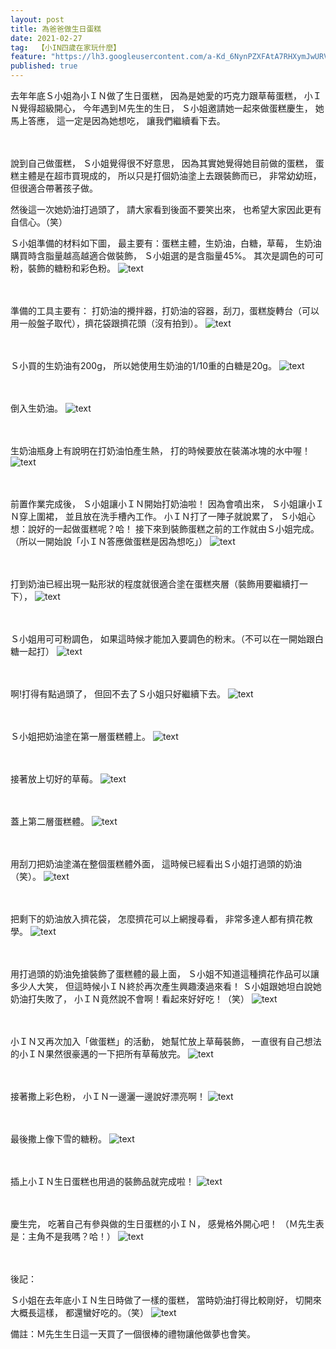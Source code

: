 ```yaml
---
layout: post
title: 為爸爸做生日蛋糕
date: 2021-02-27
tag:  【小IN四歲在家玩什麼】
feature: "https://lh3.googleusercontent.com/a-Kd_6NynPZXFAtA7RHXymJwURVXh9190AVHQl_xsggFDC7WnSTyinJJXaJYSBg-_8nPFaCCDc-jlTuuR9OHWuJcMPH_6WH8x0BmBgke5Bps7b6iHCakef1uS-brsAitIclXEIDlowg=w2400"
published: true
---
```



去年年底Ｓ小姐為小ＩＮ做了生日蛋糕，
因為是她愛的巧克力跟草莓蛋糕，
小ＩＮ覺得超級開心，
今年遇到Ｍ先生的生日，
Ｓ小姐邀請她一起來做蛋糕慶生，
她馬上答應，
這一定是因為她想吃，
讓我們繼續看下去。

<br><br>
說到自己做蛋糕，
Ｓ小姐覺得很不好意思，
因為其實她覺得她目前做的蛋糕，
蛋糕主體是在超市買現成的，
所以只是打個奶油塗上去跟裝飾而已，
非常幼幼班，
但很適合帶著孩子做。


然後這一次她奶油打過頭了，
請大家看到後面不要笑出來，
也希望大家因此更有自信心。（笑）


Ｓ小姐準備的材料如下圖，
最主要有：蛋糕主體，生奶油，白糖，草莓，
生奶油購買時含脂量越高越適合做裝飾，
Ｓ小姐選的是含脂量45%。
其次是調色的可可粉，裝飾的糖粉和彩色粉。
![text](https://lh3.googleusercontent.com/l6GVR4ITjW0AGbMcyEBK8RBbpZABrR6-sJSAxEVS9fGRl8DheoqkCBcpmomi9q_EdJWSg8pbzZJiolKHwg1tulgBPqwbwhcfJ-FKyZCqDg1E69X0au8x8vtKQ0ed27fL3LDQi3oFv_M=w2400)


<br><br>
準備的工具主要有：
打奶油的攪拌器，打奶油的容器，刮刀，蛋糕旋轉台（可以用一般盤子取代），擠花袋跟擠花頭（沒有拍到）。
![text](https://lh3.googleusercontent.com/HOPKhsaYMVnuwFNVFZoSlY026BjqXBvU2hpEuyrstVGDt0iN8B8fi9sQTqKzB7w5vFxZfPCew-YEUTYC54H3PdSJek5iF98b-yByDXwRmorce_vWA23UIIXeveI4lgj86uIoPb-j7Rw=w2400)


<br><br>
Ｓ小買的生奶油有200g，
所以她使用生奶油的1/10重的白糖是20g。
![text](https://lh3.googleusercontent.com/QH7Yz5FrWMp2JHogQ9PWP6qx6P1Jq3m5l-zdJK7GXYJzx-CT-LPXD_W_ccUczxnvW6Fcs3D6jDMxpvVNIqN2tJz7bMZkqMttuvcoH7NXyLZpK6bhunSOkfGXgFyg_r34bG3o8kfmAWM=w2400)


<br><br>
倒入生奶油。
![text](https://lh3.googleusercontent.com/Q-j3IsGKyXSGTL6kKdZeKxRsROPxlrDC5T73TWYMflq8kdUZQOjOEnhVbPZnWuDGSlMcStj3X2epb3ECFKVSDzQrdbG1lWw2e1GpG6wYCteK4k-dDwtGLIcw2sNszWkqWtm7xigDc4E=w2400)


<br><br>
生奶油瓶身上有說明在打奶油怕產生熱，
打的時候要放在裝滿冰塊的水中喔！
![text](https://lh3.googleusercontent.com/gxomr84UcGABqjFY2WOG19FYutvy_2c7IfdYCwtPfvb8JWHawyCiS-KzVYYyPAox8CGpYA8bvU1L4ilQq53-NVe1ZXGGEav_h6OgW7Km6iX0BkomgNUfF64ASuinNgpSITyKK9ssRK4=w2400)


<br><br>
前置作業完成後，
Ｓ小姐讓小ＩＮ開始打奶油啦！
因為會噴出來，
Ｓ小姐讓小ＩＮ穿上圍裙，
並且放在洗手槽內工作。
小ＩＮ打了一陣子就說累了，
Ｓ小姐心想：說好的一起做蛋糕呢？哈！
接下來到裝飾蛋糕之前的工作就由Ｓ小姐完成。
（所以一開始說「小ＩＮ答應做蛋糕是因為想吃」）
![text](https://lh3.googleusercontent.com/pR9rzcD4Ge8ZJnbF6fKmkO1LrJpKxDXY-eYO3T77yBWvBZ7F8X0iiYXz5nrHstpaUTMJaBje8Q8HduD1A4Z2Zspnei5RyVXCQXtoVWYCR_1CbYLFrRldeXsSQE52ge94c4gjsOyRVqg=w2400)


<br><br>
打到奶油已經出現一點形狀的程度就很適合塗在蛋糕夾層（裝飾用要繼續打一下），
![text](https://lh3.googleusercontent.com/SzMycekHT2z3DwY-8cQBq1Z8WSvnbx9rog2V2HAHTZ2vB1E8OaB50cJywzDK5Ic-hQ4QCXC5T03OhUdU274FqdQOxHQq7kvKxSp7_9IzWT_vLL0Eo77MjYd2LGEKoX2MoUSm2r2OTTc=w2400)


<br><br>
Ｓ小姐用可可粉調色，
如果這時候才能加入要調色的粉末。（不可以在一開始跟白糖一起打）
![text](https://lh3.googleusercontent.com/41QSFtMwOQSO4xAPycVi4dte6A5J4KgW4QyxotrPin7_cLB5wwkmWlEgQsYNH34EGUzrgElWOAUgmJveV95nGzPbrXOiS4vuFxweb2yauYSEC-xqGOC8sVGmTiuftjIZC5vtTMtKcUQ=w2400)


<br><br>
啊!打得有點過頭了，
但回不去了Ｓ小姐只好繼續下去。
![text](https://lh3.googleusercontent.com/v88L9KCb-b1wxXzQQp8bAhUdaR2jcGu7dSokK5Se5GNn5XkrwAkDO6kU5nT7wuL9HObG5jW5gjEe3_S3eDhhrzBD_HFcCNnB5epRLJc1LMSJXtAeEfyaB7oH-18Q1ukYdyX4iZxgxu0=w2400)


<br><br>
Ｓ小姐把奶油塗在第一層蛋糕體上。
![text](https://lh3.googleusercontent.com/Ft8nWaSdLxwGgGH9hVpcvZ8l6L3v30UoqzRG6PQKg7TRI9xM6qefLg8HnfysqftEev02LhN-GLGb0q8BOCdIhQUE64_0-REVP8rIoBiyz7vR1uqRWSXmrUK2PYlDactu7Ygus-P9FYo=w2400)


<br><br>
接著放上切好的草莓。
![text](https://lh3.googleusercontent.com/ingGtZAxrAJq0PjlTw5cYcMMcNJYVaAuCN32sd4yUAB5G1yIw-Ojc_oXwyaGZiVPAW9KrbxvyFTZk_cYQ6Z9nN7T142Z20eScVyCBsyrvs4XAzq9D4n2yf5eCdswQn7yUNDESEqTHdg=w2400)


<br><br>
蓋上第二層蛋糕體。
![text](https://lh3.googleusercontent.com/geo8H6wA9GZbWTUJ2s7trX5wLXBf_mcCL6Hx6-mRzTZI4bh7oQqfnhksniNCOjNzmBXIPSgdGH2--M0llSnidDesBTMgY21tE4JrHEDby1K5l9DBFaLCeDj3wyh6zVJzwLgYzx7Cbg0=w2400)


<br><br>
用刮刀把奶油塗滿在整個蛋糕體外面，
這時候已經看出Ｓ小姐打過頭的奶油（笑）。
![text](https://lh3.googleusercontent.com/qKQMC-W304rHgomDcQhKHgVrOcZ-60rtGqDaGn5JYOv8-v98zDglgcguX7wvhzPCw0n2MICH7UBdQmEN--nAW6wF6-0ldqJGgJo3-YTgW6lPXbTm97UTJneClcZWCKLjb8vBQFl-HPU=w2400)


<br><br>
把剩下的奶油放入擠花袋，
怎麼擠花可以上網搜尋看，
非常多達人都有擠花教學。
![text](https://lh3.googleusercontent.com/1tej1-TSEf5JcgfFVTgG_y9q03Q43N45ICCJ504bjqv9NpGCXw7yr4MZoO6MsNZl9ONjkFDcJsTV05qvKpoyGTmgctJotnj6G0m7txcYBFajYbj01R3g2HuqFkSVUbyHFP38BM6QRrQ=w2400)


<br><br>
用打過頭的奶油免搶裝飾了蛋糕體的最上面，
Ｓ小姐不知道這種擠花作品可以讓多少人大笑，
但這時候小ＩＮ終於再次產生興趣湊過來看！
Ｓ小姐跟她坦白說她奶油打失敗了，
小ＩＮ竟然說不會啊！看起來好好吃！（笑）
![text](https://lh3.googleusercontent.com/jgnCaNQN_EhyKlWVD1hbFDSRXRvBH8nmBFa_-CUnkDb23cW1y15LwqP42vadFJcp3VoWdgaqrV_CutVe8ZKMAUVbw2BZRQgnuQTsJqZIHSZ1fWB8KN0cMz6C5uXCnFZo9bhcW9hQC04=w2400)


<br><br>
小ＩＮ又再次加入「做蛋糕」的活動，
她幫忙放上草莓裝飾，
一直很有自己想法的小ＩＮ果然很豪邁的一下把所有草莓放完。
![text](https://lh3.googleusercontent.com/a-Kd_6NynPZXFAtA7RHXymJwURVXh9190AVHQl_xsggFDC7WnSTyinJJXaJYSBg-_8nPFaCCDc-jlTuuR9OHWuJcMPH_6WH8x0BmBgke5Bps7b6iHCakef1uS-brsAitIclXEIDlowg=w2400)


<br><br>
接著撒上彩色粉，
小ＩＮ一邊灑一邊說好漂亮啊！
![text](https://lh3.googleusercontent.com/kB4Oi7ybEIHetYuWA4rmSjuqPYvJ-nS4RisdoruPF0wDGqZm4tBmTK5aNrpnxd9I-t6J_LibRMj3yNZXD0OnYayW-cw3GoEvBamj0tnhGLmYeToi1tbm3m2k61V0NCyUkxetSvnapF0=w2400)


<br><br>
最後撒上像下雪的糖粉。
![text](https://lh3.googleusercontent.com/qyuL5iSnFmlbuw7IM5E0sZopf9fZhawweBnKB94Fq3eVXg3NdogmKQpB06dB4ENs8TkoNyJt4wwlAtKFxtWWgPFaq9MFWTf8DAYmXN5QCW-Gv5wu13J41fI7w29tKTSuTJUo7O4Oaxc=w2400)


<br><br>
插上小ＩＮ生日蛋糕也用過的裝飾品就完成啦！
![text](https://lh3.googleusercontent.com/S3_NGpoTud9WNPpnKEvkW9CjQX0L1K2b1YFJRbdxoRWE9Tr3oSA4H-N2EC_UdtUq51jHGP2UCp_HzbRjsRiRkv-MGSQcOqBy031th-wjx2ajQeTnrmJimGeDMkbcstcIN-ula6UYV8M=w2400)


<br><br>
慶生完，
吃著自己有參與做的生日蛋糕的小ＩＮ，
感覺格外開心吧！
（Ｍ先生表是：主角不是我嗎？哈！）
![text](https://lh3.googleusercontent.com/vmVgL8r06WCPT2AX9r9_OhBo9_O1LRo3ivVP5DUBJuQjo_zOdCeeV7aHEYMZL6pAlXGbbYaBhCwFSpCkGxFUogBKlKxSLVHPfYvXaJw6VNfr9JXoh1uirLsU3sdV7tQuBiyCVEt3Nhs=w2400)


<br><br>
後記：


Ｓ小姐在去年底小ＩＮ生日時做了一樣的蛋糕，
當時奶油打得比較剛好，
切開來大概長這樣，
都還蠻好吃的。（笑）
![text](https://lh3.googleusercontent.com/-8IxXRuFEQknbyf9yleCGRhnHdAwFIwLPbSnVPyy6Zw83L5kwR8VvwNIrIGY9H_zsalQ4jyPszgvvULg2PohwM8c9uLCdKTxc9lpFIeWUEKs_fzxfxNN6XJA9E_dnoF8bUqnP8LkuWE=w2400)

備註：Ｍ先生生日這一天買了一個很棒的禮物讓他做夢也會笑。
